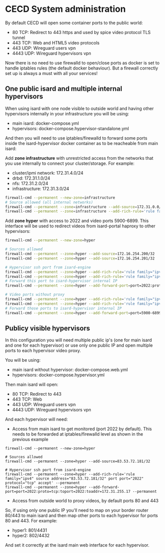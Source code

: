 # CECD System administration

By default CECD will open some container ports to the public world:

*   80 TCP: Redirect to 443 https and used by spice video protocol TLS tunnel
*  443 TCP: Web and HTML5 video protocols
*  443 UDP: Wireguard users vpn
* 4443 UDP: Wireguard hypervisors vpn

Now there is no need to use firewalld to open/close ports as docker is set
to handle iptables rules (the default docker behaviour). But a firewall
correctly set up is always a must with all your services!

## One public isard and multiple internal hypervisors

When using isard with one node visible to outside world and having other 
hypervisors internally in your infrastructure you will be using:

* main isard: docker-compose.yml
* hypervisors: docker-compose.hypervisor-standalone.yml

And then you will need to use iptables/firewalld to forward some ports inside
the isard-hypervisor docker container as to be reacheable from main isard:

Add **zone infrastructure** with unrestricted access from the networks that you
use internally to connect your cluster/storage. For example:

* cluster/ipmi network: 172.31.4.0/24
* drbd: 172.31.1.0/24
* nfs: 172.31.2.0/24
* infrastructure: 172.31.3.0/24

```bash
firewall-cmd --permanent --new-zone=infrastructure
# Source allowed (all internal networks)
firewall-cmd --permanent --zone=infrastructure --add-source=172.31.0.0/21
firewall-cmd --permanent --zone=infrastructure --add-rich-rule='rule family="ipv4" source address="172.31.0.0/21" accept'
```

Add **zone hyper** with access to 2022 and video ports 5900-6899. This interface
will be used to redirect videos from isard-portal haproxy to other hypervisors:

```bash
firewall-cmd --permanent --new-zone=hyper

# Sources allowed
firewall-cmd --permanent --zone=hyper --add-source=172.16.254.200/32
firewall-cmd --permanent --zone=hyper --add-source=172.16.254.201/32

# Hypervisor ssh port from isard-engine
firewall-cmd --permanent --zone=hyper --add-rich-rule='rule family="ipv4" source address="172.16.254.200/32" port port="2022" protocol="tcp" accept' --permanent
firewall-cmd --permanent --zone=hyper --add-rich-rule='rule family="ipv4" source address="172.16.254.201/32" port port="2022" protocol="tcp" accept' --permanent
# Forward this port to isard-hypervisor internal IP
firewall-cmd --permanent --zone=hyper --add-forward-port=port=2022:proto=tcp:toport=2022:toaddr=172.31.255.17 --permanent

# Video ports without proxy
firewall-cmd --permanent --zone=hyper --add-rich-rule='rule family="ipv4" source address="172.16.254.200/32" port port="5900-6899" protocol="tcp" accept' --permanent
firewall-cmd --permanent --zone=hyper --add-rich-rule='rule family="ipv4" source address="172.16.254.201/32" port port="5900-6899" protocol="tcp" accept' --permanent
# Forward those ports to isard-hypervisor internal IP
firewall-cmd --permanent --zone=hyper --add-forward-port=port=5900-6899:proto=tcp:toport=5900-6899:toaddr=172.31.255.17 --permanent
```

## Publicy visible hypervisors

In this configuration you will need multiple public ip's (one for main isard and one for each 
hypervisor) or use only one public IP and open multiple ports to each hypervisor video proxy.

You will be using:

* main isard without hypervisor: docker-compose.web.yml
* hypervisors: docker-compose.hypervisor.yml

Then main isard will open:

*   80 TCP: Redirect to 443
*  443 TCP: Web
*  443 UDP: Wireguard users vpn
* 4443 UDP: Wireguard hypervisors vpn

And each hypervisor will need:

* Access from main isard to get monitored (port 2022 by default). This needs to be forwarded at iptables/firewalld level as shown in the previous example
```
firewall-cmd --permanent --new-zone=hyper

# Sources allowed
firewall-cmd --permanent --zone=hyper --add-source=83.53.72.181/32

# Hypervisor ssh port from isard-engine
firewall-cmd --permanent --zone=hyper --add-rich-rule='rule family="ipv4" source address="83.53.72.181/32" port port="2022" protocol="tcp" accept' --permanent
firewall-cmd --permanent --zone=hyper --add-forward-port=port=2022:proto=tcp:toport=2022:toaddr=172.31.255.17 --permanent

```
* Access from outside world to proxy videos, by default ports 80 and 443

So, if using only one public IP you'll need to map on your border router 80/443 to main isard and then map other ports to each hypervisor for ports 80 and 443. For example:

* hyper1: 801/4431
* hyper2: 802/4432

And set it correctly at the isard main web interface for each hypervisor.
